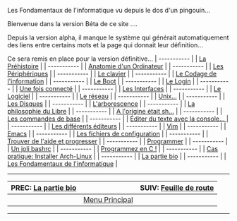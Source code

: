 Les Fondamentaux de l'informatique
vu depuis le dos d'un pingouin...


Bienvenue dans la version Béta de ce site ....

Depuis la version alpha, il manque le système qui générait automatiquement des liens entre certains mots et la page qui donnait leur définition...

Ce sera remis en place pour la version définitive...
| ----------- |
|  [La Préhistoire](010_prehistoire.md)  |
| ----------- |
|  [Anatomie d'un Ordinateur](020_hardware.md)  |
| ----------- |
|  [Les Périphériques](030_periph.md)  |
| ----------- |
|  [Le clavier](040_clavier.md)  |
| ----------- |
|  [Le Codage de l'information](050_coding.md)  |
| ----------- |
|  [Le Boot](060_boot.md)  |
| ----------- |
|  [Le Login](065_login.md)  |
| ----------- |
|  [Une fois connecté](067_connected.md)  |
| ----------- |
|  [Les Interfaces](070_interface.md)  |
| ----------- |
|  [Le Logiciel](080_software.md)  |
| ----------- |
|  [Le réseau](090_network.md)  |
| ----------- |
|  [Unix...](100_unix.md)  |
| ----------- |
|  [Les Disques](110_disks.md)  |
| ----------- |
|  [L'arborescence](120_arborescence.md)  |
| ----------- |
|  [La philosophie du Libre](130_libre.md)  |
| ----------- |
|  [A l'origine était sh...](140_shell.md)  |
| ----------- |
|  [Les commandes de base](150_console.md)  |
| ----------- |
|  [Éditer du texte avec la console... ](160_editor.md)  |
| ----------- |
|  [Les différents éditeurs](170_shell-tools.md)  |
| ----------- |
|  [Vim](190_vim.md)  |
| ----------- |
|  [Emacs](200_emacs.md)  |
| ----------- |
|  [Les fichiers de configuration](210_config.md)  |
| ----------- |
|  [Trouver de l'aide et progresser](220_help.md)  |
| ----------- |
|  [Programmer](230_programming.md)  |
| ----------- |
|  [Un joli bashrc](240_bashrc.md)  |
| ----------- |
|  [Programmez en C !](250_c-langage.md)  |
| ----------- |
|  [Cas pratique: Installer Arch-Linux](260_archlinux.md)  |
| ----------- |
|  [La partie bio](author.md)  |
| ----------- |
|  [Les Fondamentaux de l'informatique](index.md)  |

---

| PREC: [La partie bio](author.md) |  | SUIV: [Feuille de route](roadmap.md) |
| -------------  | ----- |  ----------         |
|  | [Menu Principal](index.md) |  |

---

